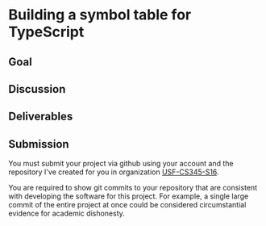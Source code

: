 # Building a symbol table for TypeScript
## Goal

## Discussion

## Deliverables

## Submission

You must submit your project via github using your account and the repository I've created for you in organization [USF-CS345-S16](https://github.com/USF-CS345-S16).

You are required to show git commits to your repository that are consistent with developing the software for this project. For example, a single large commit of the entire project at once could be considered circumstantial evidence for academic dishonesty.
